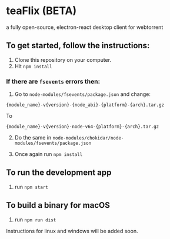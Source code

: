 # teaFlix (BETA)
a fully open-source, electron-react desktop client for webtorrent



## To get started, follow the instructions:

1. Clone this repository on your computer.
2. Hit `npm install`

### If there are `fsevents` errors then:

1. Go to `node-modules/fsevents/package.json` and change:

```
{module_name}-v{version}-{node_abi}-{platform}-{arch}.tar.gz
```

To

```
{module_name}-v{version}-node-v64-{platform}-{arch}.tar.gz
```

2. Do the same in `node-modules/chokidar/node-modules/fsevents/package.json`

3. Once again run `npm install`

## To run the development app

1. run `npm start`

## To build a binary for macOS

1. run `npm run dist`

Instructions for linux and windows will be added soon.
